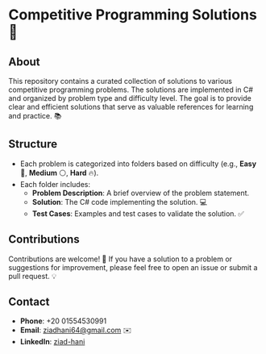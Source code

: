 # Competitive Programming Solutions 🤖

## About
This repository contains a curated collection of solutions to various competitive programming problems. The solutions are implemented in C# and organized by problem type and difficulty level. The goal is to provide clear and efficient solutions that serve as valuable references for learning and practice. 📚

## Structure
- Each problem is categorized into folders based on difficulty (e.g., **Easy** 🌟, **Medium** ⚪, **Hard** 🔥).
- Each folder includes:
  - **Problem Description**: A brief overview of the problem statement.
  - **Solution**: The C# code implementing the solution. 💻
  - **Test Cases**: Examples and test cases to validate the solution. ✅

## Contributions
Contributions are welcome! 🙌 If you have a solution to a problem or suggestions for improvement, please feel free to open an issue or submit a pull request. 💡

## Contact
- **Phone**: +20 01554530991
- **Email**: [ziadhani64@gmail.com](mailto:ziadhani64@gmail.com) ✉️
- **LinkedIn**: [ziad-hani](https://www.linkedin.com/in/ziad-hani)

